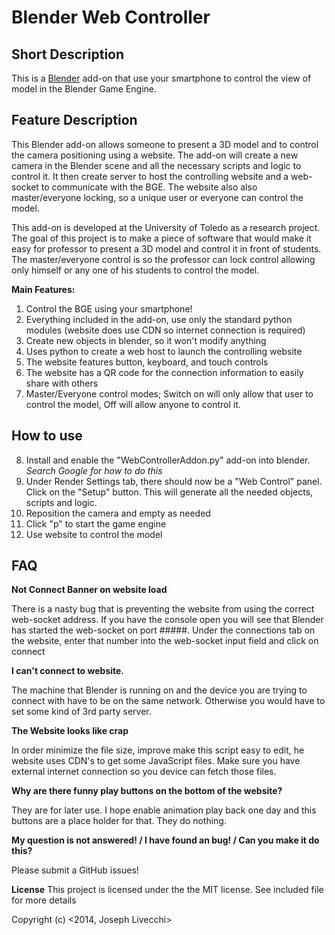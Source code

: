 Blender Web Controller
=============================

Short Description
-----------------

This is a [Blender](http://blender.org) add-on that use your smartphone to control the view of model in the Blender Game Engine.

Feature Description
---------------------
This Blender add-on allows someone to present a 3D model and to control the camera positioning using a website. The add-on will create a new camera in the Blender scene and all the necessary scripts and logic to control it. It then create server to host the controlling website and a web-socket to communicate with the BGE. The website also also master/everyone locking, so a unique user or everyone can control the model. 

This add-on is developed at the University of Toledo as a research project. The goal of this project is to make a piece of software that would make it easy for professor to present a 3D model and control it in front of students. The master/everyone control is so the professor can lock control allowing only himself or any one of his students to control the model.

**Main Features:**

 1. Control the BGE using your smartphone!
 2. Everything included in the add-on, use only the standard python modules (website does use CDN so internet connection is required)
 3. Create new objects in blender, so it won't modify anything
 4. Uses python to create a web host to launch the controlling website
 5. The website features button, keyboard, and touch controls
 6. The website has a QR code for the connection information to easily share with others
 7. Master/Everyone control modes; Switch on will only allow that user to control the model, Off will allow anyone to control it.


 How to use
-------------------------
 8. Install and enable the "WebControllerAddon.py" add-on into blender. _Search Google for how to do this_ 
 9. Under Render Settings tab, there should now be a "Web Control" panel. Click on the "Setup" button. This will generate all the needed objects, scripts and logic.
 10. Reposition the camera and empty as needed
 11. Click "p" to start the game engine
 12. Use website to control the model

FAQ
------
**Not Connect Banner on website load**

There is a nasty bug that is preventing the website from using the correct web-socket address. If you have the console open you will see that Blender has started the web-socket on port #####. Under the connections tab on the website, enter that number into the web-socket input field and click on connect

 **I can't connect to website.**

The machine that Blender is running on and the device you are trying to connect with have to be on the same network. Otherwise you would have to set some kind of 3rd party server. 

**The Website looks like crap**

In order minimize the file size, improve  make this script easy to edit, he website uses CDN's to get some JavaScript files. Make sure you have external internet connection so you device can fetch those files. 

**Why are there funny play buttons on the bottom of the website?**

They are for later use. I hope enable animation play back one day and this buttons are a place holder for that. They do nothing.

**My question is not answered! / I have found an bug! / Can you make it do this?**

Please submit a GitHub issues!

**License**
This project is licensed under the the MIT license. See included file for more details

Copyright (c) <2014, Joseph Livecchi>
